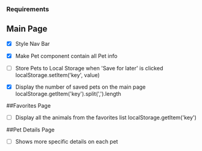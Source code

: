 ### Requirements


## Main Page
- [X] Style Nav Bar
- [X] Make Pet component contain all Pet info
- [ ] Store Pets to Local Storage when 'Save for later' is clicked
          localStorage.setItem('key', value)
- [X] Display the number of saved pets on the main page
          localStorage.getItem('key').split(',').length


##Favorites Page
- [ ] Display all the animals from the favorites list
      localStorage.getItem('key')

##Pet Details Page
- [ ] Shows more specific details on each pet